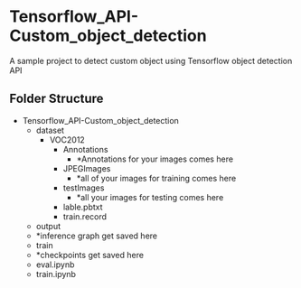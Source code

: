 # Tensorflow_API-Custom_object_detection
A sample project to detect custom object using Tensorflow object detection API

## Folder Structure
- Tensorflow_API-Custom_object_detection
  - dataset
    - VOC2012
      - Annotations
        - *Annotations for your images comes here
      - JPEGImages
        - *all of your images for training comes here
      - testImages
        - *all your images for testing comes here
      - lable.pbtxt
      - train.record
   - output
    - *inference graph get saved here
   - train
    - *checkpoints get saved here
   - eval.ipynb
   - train.ipynb
